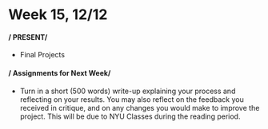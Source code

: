 # Week 15, 12/12

#### / PRESENT/

* Final Projects


#### / Assignments for Next Week/
* Turn in a short (500 words) write-up explaining your process and reflecting on your results. You may also reflect on the feedback you received in critique, and on any changes you would make to improve the project. This will be due to NYU Classes during the reading period.
